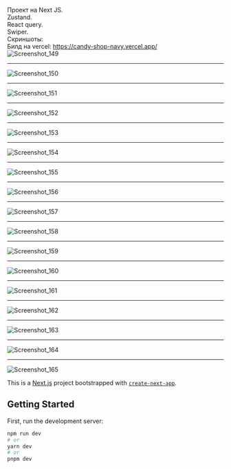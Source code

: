Проект на Next JS.<br/>
Zustand.<br/>
React query.<br/>
Swiper.<br/>
Скриншоты:<br/>
Билд на vercel: https://candy-shop-navy.vercel.app/<br/>
![Screenshot_149](https://github.com/Gobezar/Candy-shop/assets/105110053/3394df2b-a5f7-4ccb-acc4-80e4e757c4ff)

__________________________________________________________________________________________________________________________

![Screenshot_150](https://github.com/Gobezar/Candy-shop/assets/105110053/b3ed8832-ba04-492f-be4e-83ada1fb8642)
_____________________________________________________________________________________________________________________________
![Screenshot_151](https://github.com/Gobezar/Candy-shop/assets/105110053/5825c2c5-f93b-4422-883e-3797bccdfee3)
_____________________________________________________________________________________________________________________________
![Screenshot_152](https://github.com/Gobezar/Candy-shop/assets/105110053/9e46344c-a296-4fc6-95d2-386babb81d1e)
_____________________________________________________________________________________________________________________________
![Screenshot_153](https://github.com/Gobezar/Candy-shop/assets/105110053/1d5f45d3-8fbd-4cf3-a369-9cce4935ebf5)
_____________________________________________________________________________________________________________________________
![Screenshot_154](https://github.com/Gobezar/Candy-shop/assets/105110053/1bd79e15-2f6c-4ab5-a661-b09b007f7882)
_____________________________________________________________________________________________________________________________
![Screenshot_155](https://github.com/Gobezar/Candy-shop/assets/105110053/c777652f-1d4e-4ae6-85d5-b08e222d13a8)
_____________________________________________________________________________________________________________________________
![Screenshot_156](https://github.com/Gobezar/Candy-shop/assets/105110053/583a0cac-d4be-4618-b3d5-f203912984ad)
_____________________________________________________________________________________________________________________________
![Screenshot_157](https://github.com/Gobezar/Candy-shop/assets/105110053/f1c4fb60-b4c9-4e6b-aa65-e01feb2331bb)
_____________________________________________________________________________________________________________________________
![Screenshot_158](https://github.com/Gobezar/Candy-shop/assets/105110053/ba374d21-0db8-4d1d-85f4-e4e3391fd1b7)
_____________________________________________________________________________________________________________________________
![Screenshot_159](https://github.com/Gobezar/Candy-shop/assets/105110053/8147ecea-de09-41bd-8992-e8749702f11c)
_____________________________________________________________________________________________________________________________
![Screenshot_160](https://github.com/Gobezar/Candy-shop/assets/105110053/f3fb8326-c74d-4f96-8ab1-e4ad6e5700ba)
_____________________________________________________________________________________________________________________________
![Screenshot_161](https://github.com/Gobezar/Candy-shop/assets/105110053/42ee137e-c4ad-4eb6-a56d-228064c9e087)
_____________________________________________________________________________________________________________________________
![Screenshot_162](https://github.com/Gobezar/Candy-shop/assets/105110053/52c50b14-0de0-4a8c-99a1-dc7f5b01d95e)
_____________________________________________________________________________________________________________________________
![Screenshot_163](https://github.com/Gobezar/Candy-shop/assets/105110053/2d4224d0-4cab-4182-8375-79db4ee3636f)
_____________________________________________________________________________________________________________________________
![Screenshot_164](https://github.com/Gobezar/Candy-shop/assets/105110053/225be5e8-a5b4-4494-a580-34f49f76e180)
_____________________________________________________________________________________________________________________________
![Screenshot_165](https://github.com/Gobezar/Candy-shop/assets/105110053/5830f6a6-13f9-4054-89be-9946db5fb8f0)




This is a [Next.js](https://nextjs.org/) project bootstrapped with [`create-next-app`](https://github.com/vercel/next.js/tree/canary/packages/create-next-app).

## Getting Started

First, run the development server:

```bash
npm run dev
# or
yarn dev
# or
pnpm dev
``` 


